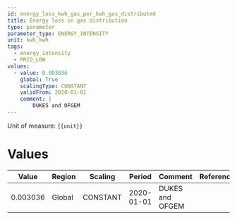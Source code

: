 ```yaml
---
id: energy_loss_kwh_gas_per_kwh_gas_distributed
title: Energy loss in gas distribution
type: parameter
parameter_type: ENERGY_INTENSITY
unit: kwh_kwh
tags:
  - energy_intensity
  - PRIO_LOW
values:
  - value: 0.003036
    global: True
    scalingType: CONSTANT
    validFrom: 2020-01-01
    comment: |
        DUKES and OFGEM
---
```



Unit of measure: `{{unit}}`


# Values


| Value | Region | Scaling | Period | Comment | Reference |
|-------|--------|---------|--------|---------|-----------|
| 0.003036 | Global | CONSTANT | 2020-01-01 | DUKES and OFGEM |  |


